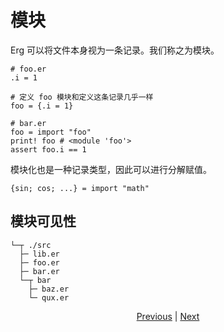 # 模块

Erg 可以将文件本身视为一条记录。我们称之为模块。


```erg: foo.er
# foo.er
.i = 1
```


```erg
# 定义 foo 模块和定义这条记录几乎一样
foo = {.i = 1}
```


```erg: bar.er
# bar.er
foo = import "foo"
print! foo # <module 'foo'>
assert foo.i == 1
```

模块化也是一种记录类型，因此可以进行分解赋值。


```erg
{sin; cos; ...} = import "math"
```

## 模块可见性


```console
└─┬ ./src
  ├─ lib.er
  ├─ foo.er
  ├─ bar.er
  └─┬ bar
    ├─ baz.er
    └─ qux.er
```

<p align='center'>
    <a href='./23_closure.md'>Previous</a> | <a href='./25_object_system.md'>Next</a>
</p>

